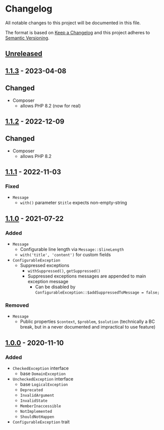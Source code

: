# Changelog

All notable changes to this project will be documented in this file.

The format is based on [Keep a Changelog](http://keepachangelog.com/en/1.0.0/)
and this project adheres to [Semantic Versioning](http://semver.org/spec/v2.0.0.html).

## [Unreleased](https://github.com/orisai/exceptions/compare/1.1.3...v1.x)

## [1.1.3](https://github.com/orisai/exceptions/compare/1.1.2...1.1.3) - 2023-04-08

## Changed

- Composer
	- allows PHP 8.2 (now for real)

## [1.1.2](https://github.com/orisai/exceptions/compare/1.1.1...1.1.2) - 2022-12-09

## Changed

- Composer
	- allows PHP 8.2

## [1.1.1](https://github.com/orisai/exceptions/compare/1.1.0...1.1.1) - 2022-11-03

### Fixed

- `Message`
  - `with()` parameter `$title` expects non-empty-string

## [1.1.0](https://github.com/orisai/exceptions/compare/1.0.0...1.1.0) - 2021-07-22

### Added

- `Message`
	- Configurable line length via `Message::$lineLength`
	- `with('title', 'content')` for custom fields
- `ConfigurableException`
	- Suppressed exceptions
		- `withSuppressed()`, `getSuppressed()`
		- Suppressed exceptions messages are appended to main exception message
			- Can be disabled by `ConfigurableException::$addSuppressedToMessage = false;`

### Removed

- `Message`
	- Public properties `$context`, `$problem`, `$solution`
	  (technically a BC break, but in a never documented and impractical to use feature)

## [1.0.0](https://github.com/orisai/exceptions/releases/tag/1.0.0) - 2020-11-10

### Added

- `CheckedException` interface
  - base `DomainException`
- `UncheckedException` interface
  - base `LogicalException`
  - `Deprecated`
  - `InvalidArgument`
  - `InvalidState`
  - `MemberInaccessible`
  - `NotImplemented`
  - `ShouldNotHappen`
- `ConfigurableException` trait
